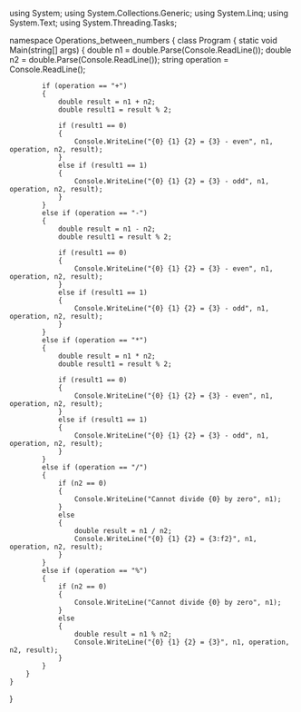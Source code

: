 using System;
using System.Collections.Generic;
using System.Linq;
using System.Text;
using System.Threading.Tasks;

namespace Operations_between_numbers
{
    class Program
    {
        static void Main(string[] args)
        {
            double n1 = double.Parse(Console.ReadLine());
            double n2 = double.Parse(Console.ReadLine());
            string operation = Console.ReadLine();

            if (operation == "+")
            {
                double result = n1 + n2;
                double result1 = result % 2;

                if (result1 == 0)
                {
                    Console.WriteLine("{0} {1} {2} = {3} - even", n1, operation, n2, result);
                }
                else if (result1 == 1)
                {
                    Console.WriteLine("{0} {1} {2} = {3} - odd", n1, operation, n2, result);
                }
            }
            else if (operation == "-")
            {
                double result = n1 - n2;
                double result1 = result % 2;

                if (result1 == 0)
                {
                    Console.WriteLine("{0} {1} {2} = {3} - even", n1, operation, n2, result);
                }
                else if (result1 == 1)
                {
                    Console.WriteLine("{0} {1} {2} = {3} - odd", n1, operation, n2, result);
                }
            }
            else if (operation == "*")
            {
                double result = n1 * n2;
                double result1 = result % 2;

                if (result1 == 0)
                {
                    Console.WriteLine("{0} {1} {2} = {3} - even", n1, operation, n2, result);
                }
                else if (result1 == 1)
                {
                    Console.WriteLine("{0} {1} {2} = {3} - odd", n1, operation, n2, result);
                }
            }
            else if (operation == "/")
            {
                if (n2 == 0)
                {
                    Console.WriteLine("Cannot divide {0} by zero", n1);
                }
                else
                {
                    double result = n1 / n2;
                    Console.WriteLine("{0} {1} {2} = {3:f2}", n1, operation, n2, result);
                }
            }
            else if (operation == "%")
            {
                if (n2 == 0)
                {
                    Console.WriteLine("Cannot divide {0} by zero", n1);
                }
                else
                {
                    double result = n1 % n2;
                    Console.WriteLine("{0} {1} {2} = {3}", n1, operation, n2, result);
                }
            }
        }
    }
}
